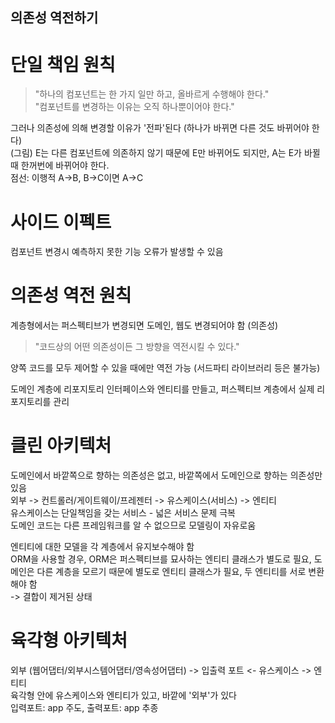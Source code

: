 의존성 역전하기
--------------

# 단일 책임 원칙
> "하나의 컴포넌트는 한 가지 일만 하고, 올바르게 수행해야 한다."   
> "컴포넌트를 변경하는 이유는 오직 하나뿐이어야 한다."

그러나 의존성에 의해 변경할 이유가 '전파'된다 (하나가 바뀌면 다른 것도 바뀌어야 한다)   
(그림) E는 다른 컴포넌트에 의존하지 않기 때문에 E만 바뀌어도 되지만, A는 E가 바뀔 때 한꺼번에 바뀌어야 한다.   
점선: 이행적 A->B, B->C이면 A->C   

# 사이드 이펙트
컴포넌트 변경시 예측하지 못한 기능 오류가 발생할 수 있음

# 의존성 역전 원칙
계층형에서는 퍼스펙티브가 변경되면 도메인, 웹도 변경되어야 함 (의존성)   

> "코드상의 어떤 의존성이든 그 방향을 역전시킬 수 있다."

양쪽 코드를 모두 제어할 수 있을 때에만 역전 가능 (서드파티 라이브러리 등은 불가능)   
   
도메인 계층에 리포지토리 인터페이스와 엔티티를 만들고, 퍼스펙티브 계층에서 실제 리포지토리를 관리   

# 클린 아키텍처
도메인에서 바깥쪽으로 향하는 의존성은 없고, 바깥쪽에서 도메인으로 향하는 의존성만 있음   
외부 -> 컨트롤러/게이트웨이/프레젠터 -> 유스케이스(서비스) -> 엔티티   
유스케이스는 단일책임을 갖는 서비스 - 넓은 서비스 문제 극복   
도메인 코드는 다른 프레임워크를 알 수 없으므로 모델링이 자유로움   
   
엔티티에 대한 모델을 각 계층에서 유지보수해야 함   
ORM을 사용할 경우, ORM은 퍼스펙티브를 묘사하는 엔티티 클래스가 별도로 필요, 도메인은 다른 계층을 모르기 때문에 별도로 엔티티 클래스가 필요, 두 엔티티를 서로 변환해야 함   
-> 결합이 제거된 상태 

# 육각형 아키텍처
외부 (웹어댑터/외부시스템어댑터/영속성어댑터) -> 입출력 포트 <- 유스케이스 -> 엔티티   
육각형 안에 유스케이스와 엔티티가 있고, 바깥에 '외부'가 있다   
입력포트: app 주도, 출력포트: app 추종
